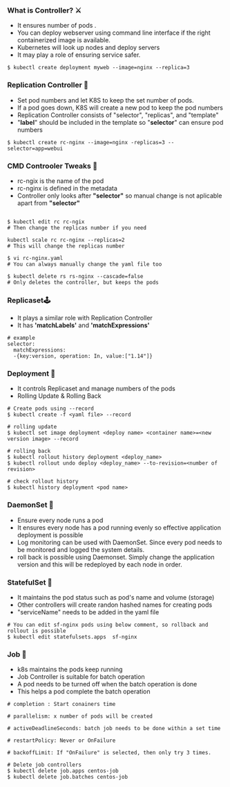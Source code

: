 ### What is Controller? ⚔

- It ensures number of pods .
- You can deploy webserver using command line interface if the right containerized image is available. 
- Kubernetes will look up nodes and deploy servers 
- It may play a role of ensuring service safer.

```
$ kubectl create deployment myweb --image=nginx --replica=3 
```

### Replication Controller 🎃

- Set pod numbers and let K8S to keep the set number of pods.
- If a pod goes down, K8S will create a new pod to keep the pod numbers
- Replication Controller consists of "selector", "replicas", and "template"
- "**label**" should be included in the template so "**selector**" can ensure pod numbers

```
$ kubectl create rc-nginx --image=nginx -replicas=3 --selector=app=webui
```

### CMD Controoler Tweaks 🧩

- rc-ngix is the name of the pod
- rc-nginx is defined in the metadata 
- Controller only looks after **"selector"** so manual change is not aplicable apart from **"selector"**
```

$ kubectl edit rc rc-ngix 
# Then change the replicas number if you need 

kubectl scale rc rc-nginx --replicas=2 
# This will change the replicas number

$ vi rc-nginx.yaml 
# You can always manually change the yaml file too 

$ kubectl delete rs rs-nginx --cascade=false
# Only deletes the controller, but keeps the pods

```

### Replicaset🕹

- It plays a similar role with Replication Controller 
- It has **'matchLabels'** and **'matchExpressions'** 

```
# example
selector:
  matchExpressions:
  -{key:version, operation: In, value:["1.14"]}
```

### Deployment 🎇

- It controls Replicaset and manage numbers of the pods 
- Rolling Update & Rolling Back 

```
# Create pods using --record
$ kubectl create -f <yaml file> --record

# rolling update
$ kubectl set image deployment <deploy name> <container name>=<new version image> --record 

# rolling back
$ kubectl rollout history deployment <deploy_name>
$ kubectl rollout undo deploy <deploy_name> --to-revision=<number of revision>

# check rollout history 
$ kubectl history deployment <pod name> 
```

### DaemonSet 💎

- Ensure every node runs a pod 
- It ensures every node has a pod running evenly so effective application deployment is possible
- Log monitoring can be used with DaemonSet. Since every pod needs to be monitored and logged the system details. 
- roll back is possible using Daemonset. Simply change the application version and this will be redeployed by each node in order. 

### StatefulSet 🎯

- It maintains the pod status such as pod's name and volume (storage) 
- Other controllers will create randon hashed names for creating pods 
- "serviceName" needs to be added in the yaml file 

```
# You can edit sf-nginx pods using below comment, so rollback and rollout is possible
$ kubectl edit statefulsets.apps  sf-nginx 
```

### Job 🎐

- k8s maintains the pods keep running 
- Job Controller is suitable for batch operation 
- A pod needs to be turned off when the batch operation is done
- This helps a pod complete the batch operation

```
# completion : Start conainers time

# parallelism: x number of pods will be created 

# activeDeadlineSeconds: batch job needs to be done within a set time

# restartPolicy: Never or OnFailure 

# backoffLimit: If "OnFailure" is selected, then only try 3 times. 

# Delete job controllers 
$ kubectl delete job.apps centos-job 
$ kubectl delete job.batches centos-job
```


